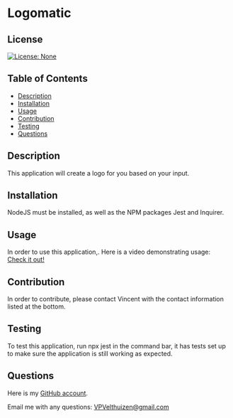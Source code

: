 # Logomatic

## License
[![License: None](https://img.shields.io/badge/License-None-brightgreen)](https://opensource.org/licenses/None)

## Table of Contents
- [Description](#description)
- [Installation](#installation)
- [Usage](#usage)
- [Contribution](#contribution)
- [Testing](#testing)
- [Questions](#questions)

## Description
This application will create a logo for you based on your input.

## Installation
NodeJS must be installed, as well as the NPM packages Jest and Inquirer.

## Usage
In order to use this application,. Here is a video demonstrating usage: [Check it out!](https://app.screencastify.com/v2/manage/videos/OPXNjfNZ98GEyjpursSV)

## Contribution
In order to contribute, please contact Vincent with the contact information listed at the bottom.

## Testing
To test this application, run npx jest in the command bar, it has tests set up to make sure the application is still working as expected.

## Questions
Here is my [GitHub account](https://github.com/VPVelthuizen).

Email me with any questions: [VPVelthuizen@gmail.com](mailto:VPVelthuizen@gmail.com)
